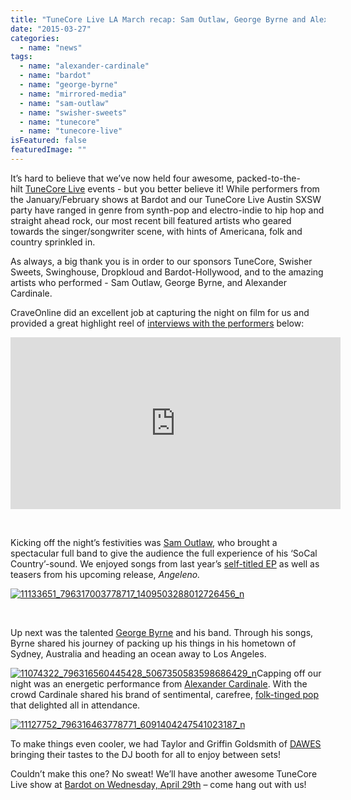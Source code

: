 ```yaml
---
title: "TuneCore Live LA March recap: Sam Outlaw, George Byrne and Alexander Cardinale"
date: "2015-03-27"
categories: 
  - name: "news"
tags: 
  - name: "alexander-cardinale"
  - name: "bardot"
  - name: "george-byrne"
  - name: "mirrored-media"
  - name: "sam-outlaw"
  - name: "swisher-sweets"
  - name: "tunecore"
  - name: "tunecore-live"
isFeatured: false
featuredImage: ""
---
```


It’s hard to believe that we’ve now held four awesome, packed-to-the-hilt [TuneCore Live](http://live.tunecore.com/) events - but you better believe it! While performers from the January/February shows at Bardot and our TuneCore Live Austin SXSW party have ranged in genre from synth-pop and electro-indie to hip hop and straight ahead rock, our most recent bill featured artists who geared towards the singer/songwriter scene, with hints of Americana, folk and country sprinkled in.

As always, a big thank you is in order to our sponsors TuneCore, Swisher Sweets, Swinghouse, Dropkloud and Bardot-Hollywood, and to the amazing artists who performed - Sam Outlaw, George Byrne, and Alexander Cardinale.

CraveOnline did an excellent job at capturing the night on film for us and provided a great highlight reel of [interviews with the performers](http://www.craveonline.com/music/articles/846993-tunecore-live-highlight-reel-sam-outlaw-alexander-cardinale-and-george-byrne-return-to-hollywood) below:

<script src="http://www.springboardplatform.com/js/overlay"></script>

<iframe id="cr027_1510485" src="http://cms.springboardplatform.com/embed_iframe/67/video/1510485/cr027/craveonline.com/10/1/" width="528" height="275" frameborder="0" scrolling="no"></iframe>

 

Kicking off the night’s festivities was [Sam Outlaw](http://twitter.com/thesamoutlaw), who brought a spectacular full band to give the audience the full experience of his ‘SoCal Country’-sound. We enjoyed songs from last year’s [self-titled EP](https://itunes.apple.com/us/album/sam-outlaw-ep/id854627313) as well as teasers from his upcoming release, _Angeleno._

[![11133651_796317003778717_1409503288012726456_n](http://www.mirroredmedia.com/wp-content/uploads/2015/03/11133651_796317003778717_1409503288012726456_n.jpg)](http://www.mirroredmedia.com/wp-content/uploads/2015/03/11133651_796317003778717_1409503288012726456_n.jpg)

 

Up next was the talented [George Byrne](http://twitter.com/george_byrne) and his band. Through his songs, Byrne shared his journey of packing up his things in his hometown of Sydney, Australia and heading an ocean away to Los Angeles.

[![11074322_796316560445428_5067350583598686429_n](http://www.mirroredmedia.com/wp-content/uploads/2015/03/11074322_796316560445428_5067350583598686429_n.jpg)](http://www.mirroredmedia.com/wp-content/uploads/2015/03/11074322_796316560445428_5067350583598686429_n.jpg)Capping off our night was an energetic performance from [Alexander Cardinale](http://twitter.com/xandermusic). With the crowd Cardinale shared his brand of sentimental, carefree, [folk-tinged pop](https://itunes.apple.com/us/album/made-for-you/id907485740?i=907487893) that delighted all in attendance.

[![11127752_796316463778771_6091404247541023187_n](http://www.mirroredmedia.com/wp-content/uploads/2015/03/11127752_796316463778771_6091404247541023187_n.jpg)](http://www.mirroredmedia.com/wp-content/uploads/2015/03/11127752_796316463778771_6091404247541023187_n.jpg)

To make things even cooler, we had Taylor and Griffin Goldsmith of [DAWES](http://twitter.com/dawesofficial) bringing their tastes to the DJ booth for all to enjoy between sets!

Couldn’t make this one? No sweat! We’ll have another awesome TuneCore Live show at [Bardot on Wednesday, April 29th](http://live.tunecore.com/) – come hang out with us!

